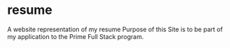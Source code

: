 # resume
A website representation of my resume
Purpose of this Site is to be part of my application to the Prime Full Stack program.